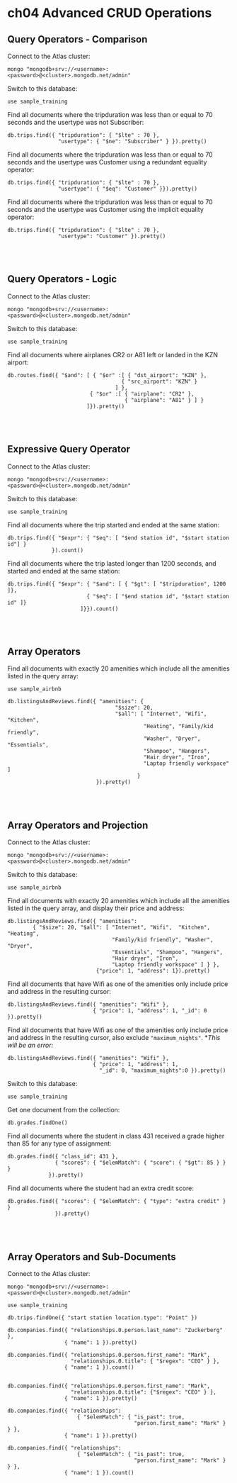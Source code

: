 # ch04 Advanced CRUD Operations

## Query Operators - Comparison
Connect to the Atlas cluster:
```
mongo "mongodb+srv://<username>:<password>@<cluster>.mongodb.net/admin"
```

Switch to this database:
```
use sample_training
```

Find all documents where the tripduration was less than or equal to 70 seconds and the usertype was not Subscriber:
```
db.trips.find({ "tripduration": { "$lte" : 70 },
                "usertype": { "$ne": "Subscriber" } }).pretty()
```

Find all documents where the tripduration was less than or equal to 70 seconds and the usertype was Customer using a redundant equality operator:
```
db.trips.find({ "tripduration": { "$lte" : 70 },
                "usertype": { "$eq": "Customer" }}).pretty()
```

Find all documents where the tripduration was less than or equal to 70 seconds and the usertype was Customer using the implicit equality operator:
```
db.trips.find({ "tripduration": { "$lte" : 70 },
                "usertype": "Customer" }).pretty()
```
<br/><br/>

## Query Operators - Logic
Connect to the Atlas cluster:
```
mongo "mongodb+srv://<username>:<password>@<cluster>.mongodb.net/admin"
```

Switch to this database:
```
use sample_training
```

Find all documents where airplanes CR2 or A81 left or landed in the KZN airport:
```
db.routes.find({ "$and": [ { "$or" :[ { "dst_airport": "KZN" },
                                    { "src_airport": "KZN" }
                                  ] },
                          { "$or" :[ { "airplane": "CR2" },
                                     { "airplane": "A81" } ] }
                         ]}).pretty()
```
<br/><br/>


## Expressive Query Operator
Connect to the Atlas cluster:
```
mongo "mongodb+srv://<username>:<password>@<cluster>.mongodb.net/admin"
```

Switch to this database:
```
use sample_training
```

Find all documents where the trip started and ended at the same station:
```
db.trips.find({ "$expr": { "$eq": [ "$end station id", "$start station id"] }
              }).count()
```

Find all documents where the trip lasted longer than 1200 seconds, and started and ended at the same station:
```
db.trips.find({ "$expr": { "$and": [ { "$gt": [ "$tripduration", 1200 ]},
                         { "$eq": [ "$end station id", "$start station id" ]}
                       ]}}).count()
```
<br/><br/>

## Array Operators

Find all documents with exactly 20 amenities which include all the amenities listed in the query array:

```
use sample_airbnb

db.listingsAndReviews.find({ "amenities": {
                                  "$size": 20,
                                  "$all": [ "Internet", "Wifi",  "Kitchen",
                                           "Heating", "Family/kid friendly",
                                           "Washer", "Dryer", "Essentials",
                                           "Shampoo", "Hangers",
                                           "Hair dryer", "Iron",
                                           "Laptop friendly workspace" ]
                                         }
                            }).pretty()
```
<br/><br/>

## Array Operators and Projection
Connect to the Atlas cluster:
```
mongo "mongodb+srv://<username>:<password>@<cluster>.mongodb.net/admin"
```

Switch to this database:
```
use sample_airbnb
```

Find all documents with exactly 20 amenities which include all the amenities listed in the query array, and display their price and address:
```
db.listingsAndReviews.find({ "amenities":
        { "$size": 20, "$all": [ "Internet", "Wifi",  "Kitchen", "Heating",
                                 "Family/kid friendly", "Washer", "Dryer",
                                 "Essentials", "Shampoo", "Hangers",
                                 "Hair dryer", "Iron",
                                 "Laptop friendly workspace" ] } },
                            {"price": 1, "address": 1}).pretty()
```

Find all documents that have Wifi as one of the amenities only include price and address in the resulting cursor:
```
db.listingsAndReviews.find({ "amenities": "Wifi" },
                           { "price": 1, "address": 1, "_id": 0 }).pretty()
```

Find all documents that have Wifi as one of the amenities only include price and address in the resulting cursor, also exclude ``"maximum_nights"``. **This will be an error:*
```
db.listingsAndReviews.find({ "amenities": "Wifi" },
                           { "price": 1, "address": 1,
                             "_id": 0, "maximum_nights":0 }).pretty()
```

Switch to this database:
```
use sample_training
```

Get one document from the collection:
```
db.grades.findOne()
```

Find all documents where the student in class 431 received a grade higher than 85 for any type of assignment:
```
db.grades.find({ "class_id": 431 },
               { "scores": { "$elemMatch": { "score": { "$gt": 85 } } }
             }).pretty()
```

Find all documents where the student had an extra credit score:
```
db.grades.find({ "scores": { "$elemMatch": { "type": "extra credit" } }
               }).pretty()
```
<br/><br/>


## Array Operators and Sub-Documents
Connect to the Atlas cluster:
```
mongo "mongodb+srv://<username>:<password>@<cluster>.mongodb.net/admin"
```

```
use sample_training

db.trips.findOne({ "start station location.type": "Point" })

db.companies.find({ "relationships.0.person.last_name": "Zuckerberg" },
                  { "name": 1 }).pretty()

db.companies.find({ "relationships.0.person.first_name": "Mark",
                    "relationships.0.title": { "$regex": "CEO" } },
                  { "name": 1 }).count()


db.companies.find({ "relationships.0.person.first_name": "Mark",
                    "relationships.0.title": {"$regex": "CEO" } },
                  { "name": 1 }).pretty()

db.companies.find({ "relationships":
                      { "$elemMatch": { "is_past": true,
                                        "person.first_name": "Mark" } } },
                  { "name": 1 }).pretty()

db.companies.find({ "relationships":
                      { "$elemMatch": { "is_past": true,
                                        "person.first_name": "Mark" } } },
                  { "name": 1 }).count()
```
<br/><br/>